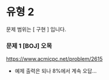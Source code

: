 # 유형 2

문제 범위는 [ 구현 ] 입니다.

### 문제 1 [BOJ] 오목

https://www.acmicpc.net/problem/2615 

- 예제 출력은 되나 8%에서 계속 오답...